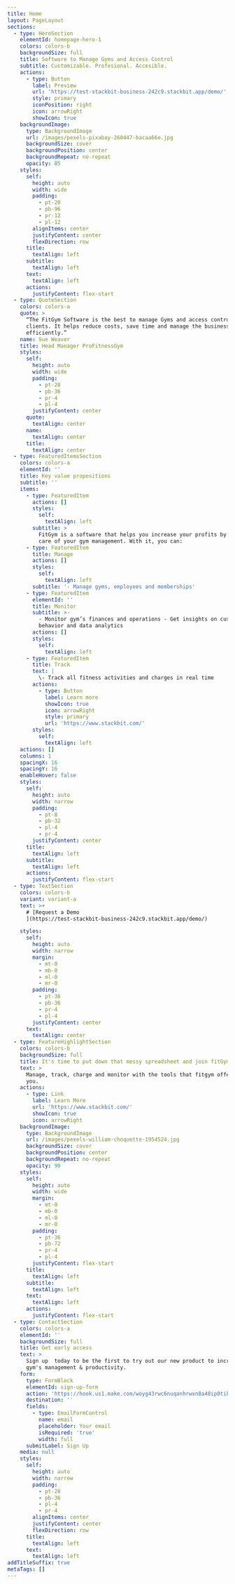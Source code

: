 ```yaml
---
title: Home
layout: PageLayout
sections:
  - type: HeroSection
    elementId: homepage-hero-1
    colors: colors-b
    backgroundSize: full
    title: Software to Manage Gyms and Access Control
    subtitle: Customizable. Profesional. Accesible.
    actions:
      - type: Button
        label: Preview
        url: 'https://test-stackbit-business-242c9.stackbit.app/demo/'
        style: primary
        iconPosition: right
        icon: arrowRight
        showIcon: true
    backgroundImage:
      type: BackgroundImage
      url: /images/pexels-pixabay-260447-bacaa66e.jpg
      backgroundSize: cover
      backgroundPosition: center
      backgroundRepeat: no-repeat
      opacity: 85
    styles:
      self:
        height: auto
        width: wide
        padding:
          - pt-20
          - pb-96
          - pr-12
          - pl-12
        alignItems: center
        justifyContent: center
        flexDirection: row
      title:
        textAlign: left
      subtitle:
        textAlign: left
      text:
        textAlign: left
      actions:
        justifyContent: flex-start
  - type: QuoteSection
    colors: colors-a
    quote: >
      “The FitGym Software is the best to manage Gyms and access control for my
      clients. It helps reduce costs, save time and manage the business
      efficiently.”
    name: Sue Weaver
    title: Head Manager ProFitnessGym
    styles:
      self:
        height: auto
        width: wide
        padding:
          - pt-28
          - pb-36
          - pr-4
          - pl-4
        justifyContent: center
      quote:
        textAlign: center
      name:
        textAlign: center
      title:
        textAlign: center
  - type: FeaturedItemsSection
    colors: colors-a
    elementId: ''
    title: Key value propositions
    subtitle: ''
    items:
      - type: FeaturedItem
        actions: []
        styles:
          self:
            textAlign: left
        subtitle: >
          FitGym is a software that helps you increase your profits by taking
          care of your gym management. With it, you can:
      - type: FeaturedItem
        title: Manage
        actions: []
        styles:
          self:
            textAlign: left
        subtitle: '- Manage gyms, employees and memberships'
      - type: FeaturedItem
        elementId: ''
        title: Monitor
        subtitle: >-
          - Monitor gym’s finances and operations - Get insights on customer
          behavior and data analytics
        actions: []
        styles:
          self:
            textAlign: left
      - type: FeaturedItem
        title: Track
        text: |
          \- Track all fitness activities and charges in real time 
        actions:
          - type: Button
            label: Learn more
            showIcon: true
            icon: arrowRight
            style: primary
            url: 'https://www.stackbit.com/'
        styles:
          self:
            textAlign: left
    actions: []
    columns: 1
    spacingX: 16
    spacingY: 16
    enableHover: false
    styles:
      self:
        height: auto
        width: narrow
        padding:
          - pt-8
          - pb-32
          - pl-4
          - pr-4
        justifyContent: center
      title:
        textAlign: left
      subtitle:
        textAlign: left
      actions:
        justifyContent: flex-start
  - type: TextSection
    colors: colors-b
    variant: variant-a
    text: >+
      # [Request a Demo
      ](https://test-stackbit-business-242c9.stackbit.app/demo/)

    styles:
      self:
        height: auto
        width: narrow
        margin:
          - mt-0
          - mb-0
          - ml-0
          - mr-0
        padding:
          - pt-36
          - pb-36
          - pr-4
          - pl-4
        justifyContent: center
      text:
        textAlign: center
  - type: FeatureHighlightSection
    colors: colors-b
    backgroundSize: full
    title: It's time to put down that messy spreadsheet and join fitGym
    text: >
      Manage, track, charge and monitor with the tools that fitgym offer for
      you.
    actions:
      - type: Link
        label: Learn More
        url: 'https://www.stackbit.com/'
        showIcon: true
        icon: arrowRight
    backgroundImage:
      type: BackgroundImage
      url: /images/pexels-william-choquette-1954524.jpg
      backgroundSize: cover
      backgroundPosition: center
      backgroundRepeat: no-repeat
      opacity: 90
    styles:
      self:
        height: auto
        width: wide
        margin:
          - mt-0
          - mb-0
          - ml-0
          - mr-0
        padding:
          - pt-36
          - pb-72
          - pr-4
          - pl-4
        justifyContent: flex-start
      title:
        textAlign: left
      subtitle:
        textAlign: left
      text:
        textAlign: left
      actions:
        justifyContent: flex-start
  - type: ContactSection
    colors: colors-a
    elementId: ''
    backgroundSize: full
    title: Get early access
    text: >
      Sign up  today to be the first to try out our new product to increase your
      gym's management & productivity.
    form:
      type: FormBlock
      elementId: sign-up-form
      action: 'https://hook.us1.make.com/woyg43rwc6nuqanhrwxn8a48ip0tik24'
      destination: ''
      fields:
        - type: EmailFormControl
          name: email
          placeholder: Your email
          isRequired: 'true'
          width: full
      submitLabel: Sign Up
    media: null
    styles:
      self:
        height: auto
        width: narrow
        padding:
          - pt-28
          - pb-36
          - pl-4
          - pr-4
        alignItems: center
        justifyContent: center
        flexDirection: row
      title:
        textAlign: left
      text:
        textAlign: left
addTitleSuffix: true
metaTags: []
---
```

